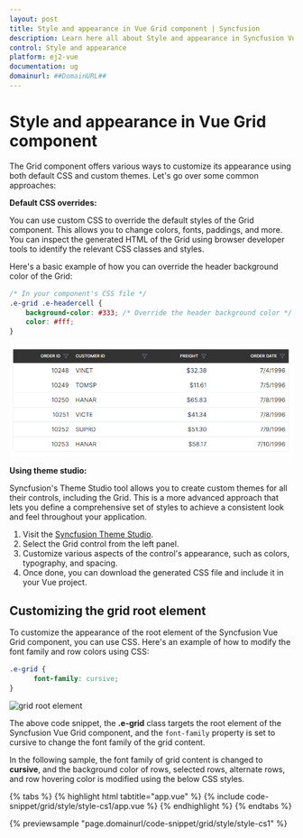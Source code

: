 ```yaml
---
layout: post
title: Style and appearance in Vue Grid component | Syncfusion
description: Learn here all about Style and appearance in Syncfusion Vue Grid component of Syncfusion Essential JS 2 and more.
control: Style and appearance 
platform: ej2-vue
documentation: ug
domainurl: ##DomainURL##
---
```


# Style and appearance in Vue Grid component

The Grid component offers various ways to customize its appearance using both default CSS and custom themes. Let's go over some common approaches:

**Default CSS overrides:**

You can use custom CSS to override the default styles of the Grid component. This allows you to change colors, fonts, paddings, and more. You can inspect the generated HTML of the Grid using browser developer tools to identify the relevant CSS classes and styles.

Here's a basic example of how you can override the header background color of the Grid:

```css
/* In your component's CSS file */
.e-grid .e-headercell {
    background-color: #333; /* Override the header background color */
    color: #fff;
}
```

![Change header background](../images/header-background.png)

**Using theme studio:**

Syncfusion's Theme Studio tool allows you to create custom themes for all their controls, including the Grid. This is a more advanced approach that lets you define a comprehensive set of styles to achieve a consistent look and feel throughout your application.

1. Visit the [Syncfusion Theme Studio](https://ej2.syncfusion.com/themestudio/?theme=material).
2. Select the Grid control from the left panel.
3. Customize various aspects of the control's appearance, such as colors, typography, and spacing.
4. Once done, you can download the generated CSS file and include it in your Vue project.

## Customizing the grid root element

To customize the appearance of the root element of the Syncfusion Vue Grid component, you can use CSS. Here's an example of how to modify the font family and row colors using CSS:

```css
.e-grid {
      font-family: cursive;
}

```

![grid root element](../images/whole-grid.png)

The above code snippet, the **.e-grid** class targets the root element of the Syncfusion Vue Grid component, and the `font-family` property is set to cursive to change the font family of the grid content.

In the following sample, the font family of grid content is changed to **cursive**, and the background color of rows, selected rows, alternate rows, and row hovering color is modified using the below CSS styles.

{% tabs %}
{% highlight html tabtitle="app.vue" %}
{% include code-snippet/grid/style/style-cs1/app.vue %}
{% endhighlight %}
{% endtabs %}
        
{% previewsample "page.domainurl/code-snippet/grid/style/style-cs1" %}